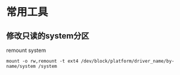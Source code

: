 # 常用工具

## 修改只读的system分区

remount system

``` shell
mount -o rw,remount -t ext4 /dev/block/platform/driver_name/by-name/system /system
```


